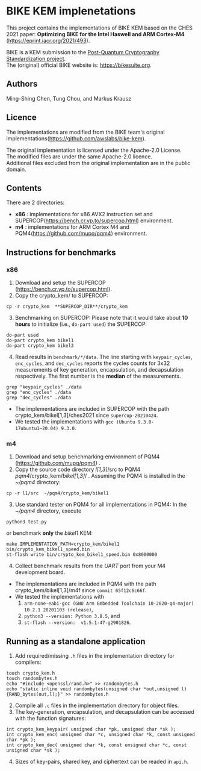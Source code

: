
# BIKE KEM implenetations

This project contains the implementations of BIKE KEM based on the CHES 2021 paper:
**Optimizing BIKE for the Intel Haswell and ARM Cortex-M4** (https://eprint.iacr.org/2021/493).


BIKE is a KEM submission to the
[Post-Quantum Cryptography Standardization project](http://csrc.nist.gov/projects/post-quantum-cryptography).  
The (original) official BIKE website is: https://bikesuite.org.

## Authors

Ming-Shing Chen, Tung Chou, and Markus Krausz

## Licence

The implementations are modified from the BIKE team's original implementations(https://github.com/awslabs/bike-kem).  


The original implementation is licensed under the Apache-2.0 License.  
The modified files are under the same Apache-2.0 licence.  
Additional files excluded from the original implementation are in the public domain.  



## Contents

There are 2 directories:

- **x86** : implementations for x86 AVX2 instruction set and SUPERCOP(https://bench.cr.yp.to/supercop.html) environment.
- **m4**  : implementations for ARM Cortex M4 and PQM4(https://github.com/mupq/pqm4) environment.


## Instructions for benchmarks

### **x86**
1. Download and setup the SUPERCOP (https://bench.cr.yp.to/supercop.html).
2. Copy the crypto_kem/ to SUPERCOP:
```
cp -r crypto_kem  **SUPERCOP_DIR**/crypto_kem
```
3. Benchmarking on SUPERCOP:
   Please note that it would take about **10 hours** to initialize (i.e., `do-part used`) the SUPERCOP.
```
do-part used
do-part crypto_kem bikel1
do-part crypto_kem bikel3
```
4. Read results in `benchmark/*/data`.
  The line starting with `keypair_cycles`, `enc_cycles`, and `dec_cycles` reports the cycles counts for 3x32 measurements
  of key generation, encapsulation, and decapsulation respectively.
  The first number is the **median** of the measurements.
```
grep "keypair_cycles" ./data
grep "enc_cycles" ./data
grep "dec_cycles" ./data
```



+ The implementations are included in SUPERCOP with the path crypto_kem/bikel[1,3]/ches2021 since `supercop-20210424`.
+ We tested the implementations with `gcc (Ubuntu 9.3.0-17ubuntu1~20.04) 9.3.0`.





### **m4**
1. Download and setup benchmarking environment of PQM4 (https://github.com/mupq/pqm4) .
2. Copy the source code directory *l[1,3]*/src to PQM4 *pqm4*/crypto_kem/*bikel[1,3]*/ .
   Assuming the PQM4 is installed in the *~/pqm4* directory:
```
cp -r l1/src  ~/pqm4/crypto_kem/bikel1
```
3. Use standard tester on PQM4 for all implementations in PQM4:
   In the *~/pqm4* directory, execute
```
python3 test.py
```
  or benchmark **only** the *bikel1* KEM:
```
make IMPLEMENTATION_PATH=crypto_kem/bikel1 bin/crypto_kem_bikel1_speed.bin
st-flash write bin/crypto_kem_bikel1_speed.bin 0x8000000
```
4. Collect benchmark results from the *UART* port from your M4 development board.



+ The implementations are included in PQM4 with the path crypto_kem/bikel[1,3]/m4f since `commit 65f12c6c66f`.
+ We tested the implementations with
  1) `arm-none-eabi-gcc (GNU Arm Embedded Toolchain 10-2020-q4-major) 10.2.1 20201103 (release)`,
  2) `python3 --version: Python 3.8.5`, and
  3) `st-flash --version:  v1.5.1-47-g2901826`.





## Running as a standalone application
1. Add required/missing `.h` files in the implementation directory for compilers:
```
touch crypto_kem.h
touch randombytes.h
echo "#include <openssl/rand.h>" >> randombytes.h
echo "static inline void randombytes(unsigned char *out,unsigned l) {RAND_bytes(out,l);}" >> randombytes.h
```
2. Compile all `.c` files in the implementation directory for object files.
3. The key-generation, encapsulation, and decapsulation can be accessed with the function signatures:
```
int crypto_kem_keypair( unsigned char *pk, unsigned char *sk );
int crypto_kem_enc( unsigned char *c, unsigned char *k, const unsigned char *pk );
int crypto_kem_dec( unsigned char *k, const unsigned char *c, const unsigned char *sk );
```
4. Sizes of key-pairs, shared key, and ciphertext can be readed in `api.h`.



